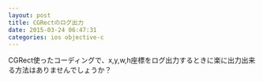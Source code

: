 ```yaml
---
layout: post
title: CGRectのログ出力
date: 2015-03-24 06:47:31
categories: ios objective-c
---
```

<!-- {% raw %} -->
<p>CGRect使ったコーディングで、x,y,w,h座標をログ出力するときに楽に出力出来る方法はありませんでしょうか？</p>
<!-- {% endraw %} -->
